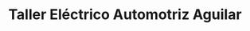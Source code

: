 ---
title: "Taller Eléctrico Automotriz Aguilar"
url: /san-jose/taller-electrico-automotriz-aguilar/
shop: reparación de automóviles
---